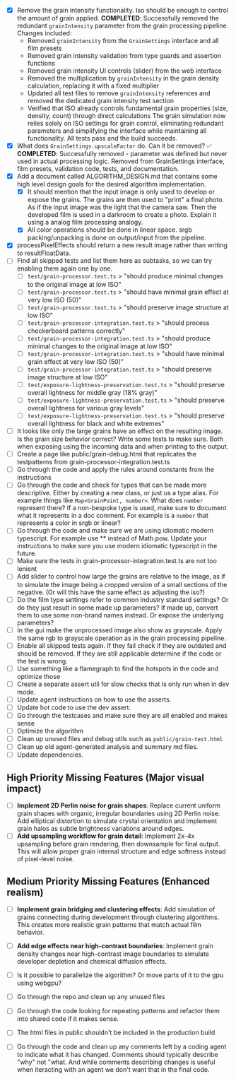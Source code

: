 - [x] Remove the grain intensity functionality. Iso should be enough to control the amount of grain applied.
  **COMPLETED**: Successfully removed the redundant `grainIntensity` parameter from the grain processing pipeline. Changes included:
  - Removed `grainIntensity` from the `GrainSettings` interface and all film presets
  - Removed grain intensity validation from type guards and assertion functions
  - Removed grain intensity UI controls (slider) from the web interface
  - Removed the multiplication by `grainIntensity` in the grain density calculation, replacing it with a fixed multiplier
  - Updated all test files to remove `grainIntensity` references and removed the dedicated grain intensity test section
  - Verified that ISO already controls fundamental grain properties (size, density, count) through direct calculations
  The grain simulation now relies solely on ISO settings for grain control, eliminating redundant parameters and simplifying the interface while maintaining all functionality. All tests pass and the build succeeds.
- [x] What does `GrainSettings.upscaleFactor` do. Can it be removed? ✅ **COMPLETED**: Successfully removed - parameter was defined but never used in actual processing logic. Removed from GrainSettings interface, film presets, validation code, tests, and documentation.
- [x] Add a document called ALGORITHM_DESIGN.md that contains some high level design goals for the desired algorithm implementation.
  - [x] It should mention that the input image is only used to develop or expose the grains. The grains are then used to "print" a final photo. As if the input image was the light that the camera saw. Then the developed film is used in a darkroom to create a photo. Explain it using a analog film processing analogy.
  - [x] All color operations should be done in linear space. srgb packing/unpacking is done on output/input from the pipeline.
- [x] processPixelEffects should return a new result image rather than writing to resultFloatData.
- [ ] Find all skipped tests and list them here as subtasks, so we can try enabling them again one by one.
  - [ ] `test/grain-processor.test.ts` > "should produce minimal changes to the original image at low ISO"
  - [ ] `test/grain-processor.test.ts` > "should have minimal grain effect at very low ISO (50)"  
  - [ ] `test/grain-processor.test.ts` > "should preserve image structure at low ISO"
  - [ ] `test/grain-processor-integration.test.ts` > "should process checkerboard patterns correctly"
  - [ ] `test/grain-processor-integration.test.ts` > "should produce minimal changes to the original image at low ISO"
  - [ ] `test/grain-processor-integration.test.ts` > "should have minimal grain effect at very low ISO (50)"
  - [ ] `test/grain-processor-integration.test.ts` > "should preserve image structure at low ISO" 
  - [ ] `test/exposure-lightness-preservation.test.ts` > "should preserve overall lightness for middle gray (18% gray)"
  - [ ] `test/exposure-lightness-preservation.test.ts` > "should preserve overall lightness for various gray levels"
  - [ ] `test/exposure-lightness-preservation.test.ts` > "should preserve overall lightness for black and white extremes"
- [ ] It looks like only the large grains have an effect on the resulting image. Is the grain size behavior correct? Write some tests to make sure. Both when exposing using the incoming data and when printing to the output.
- [ ] Create a page like public/grain-debug.html that replicates the testpatterns from grain-processor-integration.test.ts
- [ ] Go through the code and apply the rules around constants from the instructions
- [ ] Go through the code and check for types that can be made more descriptive. Either by creating a new class, or just us a type alias. For example things like `Map<GrainPoint, number>`. What does `number` represent there? If a non-bespoke type is used, make sure to document what it represents in a doc comment. For example is a `number` that represents a color in srgb or linear?
- [ ] Go through the code and make sure we are using idiomatic modern typescript. For example use ** instead of Math.pow. Update your instructions to make sure you use modern idiomatic typescript in the future.
- [ ] Make sure the tests in grain-processor-integration.test.ts are not too lenient
- [ ] Add slider to control how large the grains are relative to the image, as if to simulate the image being a cropped version of a small sections of the negative. (Or will this have the same effect as adjusting the iso?)
- [ ] Do the film type settings refer to common industry standard settings? Or do they just result in some made up parameters? If made up, convert them to use some non-brand names instead. Or expose the underlying parameters?
- [ ] In the gui make the unprocessed image also show as grayscale. Apply the same rgb to grayscale operation as in the grain processing pipeline.
- [ ] Enable all skipped tests again. If they fail check if they are outdated and should be removed. If they are still applicable determine if the code or the test is wrong.
- [ ] Use something like a flamegraph to find the hotspots in the code and optimize those
- [ ] Create a separate assert util for slow checks that is only run when in dev mode.
- [ ] Update agent instructions on how to use the asserts.
- [ ] Update hot code to use the dev assert.
- [ ] Go through the testcases and make sure they are all enabled and makes sense
- [ ] Optimize the algorithm
- [ ] Clean up unused files and debug utils such as `public/grain-test.html`
- [ ] Clean up old agent-generated analysis and summary md files.
- [ ] Update dependencies.

## High Priority Missing Features (Major visual impact)

- [ ] **Implement 2D Perlin noise for grain shapes**: Replace current uniform grain shapes with organic, irregular boundaries using 2D Perlin noise. Add elliptical distortion to simulate crystal orientation and implement grain halos as subtle brightness variations around edges.
- [ ] **Add upsampling workflow for grain detail**: Implement 2x-4x upsampling before grain rendering, then downsample for final output. This will allow proper grain internal structure and edge softness instead of pixel-level noise.

## Medium Priority Missing Features (Enhanced realism)

- [ ] **Implement grain bridging and clustering effects**: Add simulation of grains connecting during development through clustering algorithms. This creates more realistic grain patterns that match actual film behavior.
- [ ] **Add edge effects near high-contrast boundaries**: Implement grain density changes near high-contrast image boundaries to simulate developer depletion and chemical diffusion effects.


- [ ] Is it possible to parallelize the algorithm? Or move parts of it to the gpu using webgpu?
- [ ] Go through the repo and clean up any unused files
- [ ] Go through the code looking for repeating patterns and refactor them into shared code if it makes sense.
- [ ] The html files in public shouldn't be included in the production build
- [ ] Go through the code and clean up any comments left by a coding agent to indicate what it has changed. Comments should typically describe "why" not "what. And while comments describing changes is useful when iteracting with an agent we don't want that in the final code.
